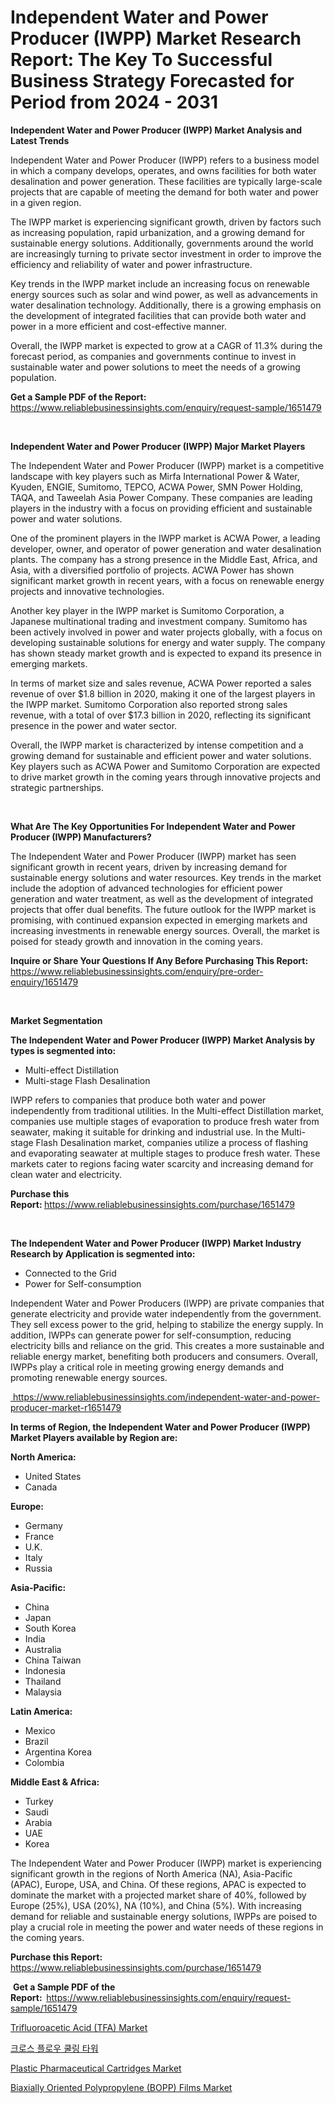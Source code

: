 <p><h1>Independent Water and Power Producer (IWPP) Market Research Report: The Key To Successful Business Strategy Forecasted for Period from 2024 - 2031</h1></p><p><strong>Independent Water and Power Producer (IWPP) Market Analysis and Latest Trends</strong></p>
<p><p>Independent Water and Power Producer (IWPP) refers to a business model in which a company develops, operates, and owns facilities for both water desalination and power generation. These facilities are typically large-scale projects that are capable of meeting the demand for both water and power in a given region.</p><p>The IWPP market is experiencing significant growth, driven by factors such as increasing population, rapid urbanization, and a growing demand for sustainable energy solutions. Additionally, governments around the world are increasingly turning to private sector investment in order to improve the efficiency and reliability of water and power infrastructure.</p><p>Key trends in the IWPP market include an increasing focus on renewable energy sources such as solar and wind power, as well as advancements in water desalination technology. Additionally, there is a growing emphasis on the development of integrated facilities that can provide both water and power in a more efficient and cost-effective manner.</p><p>Overall, the IWPP market is expected to grow at a CAGR of 11.3% during the forecast period, as companies and governments continue to invest in sustainable water and power solutions to meet the needs of a growing population.</p></p>
<p><strong>Get a Sample PDF of the Report:&nbsp;</strong> <a href="https://www.reliablebusinessinsights.com/enquiry/request-sample/1651479">https://www.reliablebusinessinsights.com/enquiry/request-sample/1651479</a></p>
<p>&nbsp;</p>
<p><strong>Independent Water and Power Producer (IWPP) Major Market Players</strong></p>
<p><p>The Independent Water and Power Producer (IWPP) market is a competitive landscape with key players such as Mirfa International Power & Water, Kyuden, ENGIE, Sumitomo, TEPCO, ACWA Power, SMN Power Holding, TAQA, and Taweelah Asia Power Company. These companies are leading players in the industry with a focus on providing efficient and sustainable power and water solutions.</p><p>One of the prominent players in the IWPP market is ACWA Power, a leading developer, owner, and operator of power generation and water desalination plants. The company has a strong presence in the Middle East, Africa, and Asia, with a diversified portfolio of projects. ACWA Power has shown significant market growth in recent years, with a focus on renewable energy projects and innovative technologies.</p><p>Another key player in the IWPP market is Sumitomo Corporation, a Japanese multinational trading and investment company. Sumitomo has been actively involved in power and water projects globally, with a focus on developing sustainable solutions for energy and water supply. The company has shown steady market growth and is expected to expand its presence in emerging markets.</p><p>In terms of market size and sales revenue, ACWA Power reported a sales revenue of over $1.8 billion in 2020, making it one of the largest players in the IWPP market. Sumitomo Corporation also reported strong sales revenue, with a total of over $17.3 billion in 2020, reflecting its significant presence in the power and water sector.</p><p>Overall, the IWPP market is characterized by intense competition and a growing demand for sustainable and efficient power and water solutions. Key players such as ACWA Power and Sumitomo Corporation are expected to drive market growth in the coming years through innovative projects and strategic partnerships.</p></p>
<p>&nbsp;</p>
<p><strong>What Are The Key Opportunities For Independent Water and Power Producer (IWPP) Manufacturers?</strong></p>
<p><p>The Independent Water and Power Producer (IWPP) market has seen significant growth in recent years, driven by increasing demand for sustainable energy solutions and water resources. Key trends in the market include the adoption of advanced technologies for efficient power generation and water treatment, as well as the development of integrated projects that offer dual benefits. The future outlook for the IWPP market is promising, with continued expansion expected in emerging markets and increasing investments in renewable energy sources. Overall, the market is poised for steady growth and innovation in the coming years.</p></p>
<p><strong>Inquire or Share Your Questions If Any Before Purchasing This Report:</strong> <a href="https://www.reliablebusinessinsights.com/enquiry/pre-order-enquiry/1651479">https://www.reliablebusinessinsights.com/enquiry/pre-order-enquiry/1651479</a></p>
<p>&nbsp;</p>
<p><strong>Market Segmentation</strong></p>
<p><strong>The Independent Water and Power Producer (IWPP) Market Analysis by types is segmented into:</strong></p>
<p><ul><li>Multi-effect Distillation</li><li>Multi-stage Flash Desalination</li></ul></p>
<p><p>IWPP refers to companies that produce both water and power independently from traditional utilities. In the Multi-effect Distillation market, companies use multiple stages of evaporation to produce fresh water from seawater, making it suitable for drinking and industrial use. In the Multi-stage Flash Desalination market, companies utilize a process of flashing and evaporating seawater at multiple stages to produce fresh water. These markets cater to regions facing water scarcity and increasing demand for clean water and electricity.</p></p>
<p><strong>Purchase this Report:&nbsp;</strong><a href="https://www.reliablebusinessinsights.com/purchase/1651479">https://www.reliablebusinessinsights.com/purchase/1651479</a></p>
<p>&nbsp;</p>
<p><strong>The Independent Water and Power Producer (IWPP) Market Industry Research by Application is segmented into:</strong></p>
<p><ul><li>Connected to the Grid</li><li>Power for Self-consumption</li></ul></p>
<p><p>Independent Water and Power Producers (IWPP) are private companies that generate electricity and provide water independently from the government. They sell excess power to the grid, helping to stabilize the energy supply. In addition, IWPPs can generate power for self-consumption, reducing electricity bills and reliance on the grid. This creates a more sustainable and reliable energy market, benefiting both producers and consumers. Overall, IWPPs play a critical role in meeting growing energy demands and promoting renewable energy sources.</p></p>
<p><a href="https://www.reliablebusinessinsights.com/independent-water-and-power-producer-market-r1651479">&nbsp;https://www.reliablebusinessinsights.com/independent-water-and-power-producer-market-r1651479</a></p>
<p><strong>In terms of Region, the Independent Water and Power Producer (IWPP) Market Players available by Region are:</strong></p>
<p>
    <p> <strong> North America: </strong>
        <ul>
            <li>United States</li>
            <li>Canada</li>
        </ul>
        </p> 
    <p> <strong> Europe: </strong>
        <ul>
            <li>Germany</li>
            <li>France</li>
            <li>U.K.</li>
            <li>Italy</li>
            <li>Russia</li>
        </ul>
        </p> 
    <p> <strong> Asia-Pacific: </strong>
        <ul>
            <li>China</li>
            <li>Japan</li>
            <li>South Korea</li>
            <li>India</li>
            <li>Australia</li>
            <li>China Taiwan</li>
            <li>Indonesia</li>
            <li>Thailand</li>
            <li>Malaysia</li>
        </ul>
        </p> 
    <p> <strong> Latin America: </strong>
        <ul>
            <li>Mexico</li>
            <li>Brazil</li>
            <li>Argentina Korea</li>
            <li>Colombia</li>
        </ul>
        </p> 
    <p> <strong> Middle East & Africa: </strong>
        <ul>
            <li>Turkey</li>
            <li>Saudi</li>
            <li>Arabia</li>
            <li>UAE</li>
            <li>Korea</li>
        </ul>
    </p>
    </p>
<p><p>The Independent Water and Power Producer (IWPP) market is experiencing significant growth in the regions of North America (NA), Asia-Pacific (APAC), Europe, USA, and China. Of these regions, APAC is expected to dominate the market with a projected market share of 40%, followed by Europe (25%), USA (20%), NA (10%), and China (5%). With increasing demand for reliable and sustainable energy solutions, IWPPs are poised to play a crucial role in meeting the power and water needs of these regions in the coming years.</p></p>
<p><strong>Purchase this Report: </strong><a href="https://www.reliablebusinessinsights.com/purchase/1651479">https://www.reliablebusinessinsights.com/purchase/1651479</a></p>
<p>&nbsp;<strong>Get a Sample PDF of the Report:&nbsp;&nbsp;</strong><a href="https://www.reliablebusinessinsights.com/enquiry/request-sample/1651479">https://www.reliablebusinessinsights.com/enquiry/request-sample/1651479</a></p>
<p><strong></strong></p>
<p><p><a href="https://medium.com/@maryroseguilty/trifluoroacetic-acid-tfa-market-report-by-product-type-99-5-afc9223a1ba0">Trifluoroacetic Acid (TFA) Market</a></p><p><a href="https://github.com/LuckeyCorbin/Market-Research-Report-List-1/blob/main/2870639181961.md">크로스 플로우 쿨링 타워</a></p><p><a href="https://github.com/mgbcqzvq83/Market-Research-Report-List-1/blob/main/plastic-pharmaceutical-cartridges-market.md">Plastic Pharmaceutical Cartridges Market</a></p><p><a href="https://medium.com/@caseywiza1946/biaxially-oriented-polypropylene-bopp-films-market-size-market-segmentation-market-trends-and-51eac1bc41ae">Biaxially Oriented Polypropylene (BOPP) Films Market</a></p></p>